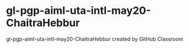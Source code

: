 # gl-pgp-aiml-uta-intl-may20-ChaitraHebbur
gl-pgp-aiml-uta-intl-may20-ChaitraHebbur created by GitHub Classroom

